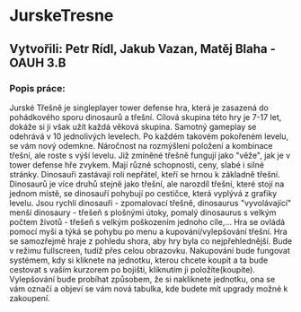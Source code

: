 # JurskeTresne
## Vytvořili: Petr Rídl, Jakub Vazan, Matěj Blaha - OAUH 3.B  
  
### Popis práce:  
Jurské Třešně je singleplayer tower defense hra, která je zasazená do pohádkového sporu dinosaurů a třešní. Cílová skupina této hry je 7-17 let, dokáže si ji však užít každá věková skupina. Samotný gameplay se odehrává v 10 jednolivých levelech. Po každém takovém pokořeném levelu, se vám nový odemkne. Náročnost na rozmýšlení položení a kombinace třešní, ale roste s výší levelu. Již zmíněné třešně fungují jako "věže", jak je v tower defense hře zvykem. Mají různé schopnosti, ceny, slabé i silné stránky. Dinosauři zastávají roli nepřátel, kteří se hrnou k základně třešní. Dinosaurů je více druhů stejně jako třešní, ale narozdíl třešní, které stojí na jednom místě, se dinosauří pohybují po cestičce, která vyplývá z grafiky levelu. Jsou rychlí dinosauři - zpomalovací třešně, dinosaurus "vyvolávající" menší dinosaury - třešeň s plošnými útoky, pomalý dinosaurus s velkým počtem životů - třešeň s velkým poškozením jednoho cíle,...
Hra se ovládá pomocí myši a týká se pohybu po menu a kupování/vylepšování třešní. Hra se samozřejmě hraje z pohledu shora, aby hry byla co nejpřehlednější. Bude v režimu fullscreen, tudíž přes celou obrazovku. Nakupování bude fungovat systémem, kdy si kliknete na jednotku, kterou chcete koupit a ta bude cestovat s vaším kurzorem po bojišti, kliknutím ji položíte(koupíte). Vylepšování bude probíhat způsobem, že si nakliknete jednotku, ona se vám označí a objeví se vám nová tabulka, kde budete mít upgrady možné k zakoupení. 
